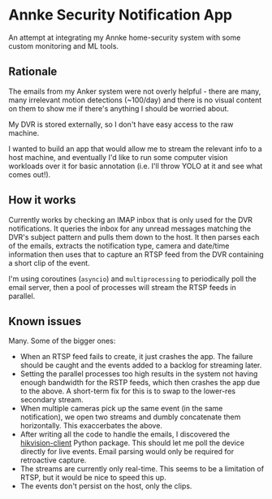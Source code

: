 # Annke Security Notification App

An attempt at integrating my Annke home-security system with some custom monitoring and ML tools.

## Rationale
The emails from my Anker system were not overly helpful - there are many, many irrelevant motion detections (~100/day) and there is no visual content on them to show me if there's anything I should be worried about.

My DVR is stored externally, so I don't have easy access to the raw machine.

I wanted to build an app that would allow me to stream the relevant info to a host machine, and eventually I'd like to run some computer vision workloads over it for basic annotation (i.e. I'll throw YOLO at it and see what comes out!).

## How it works
Currently works by checking an IMAP inbox that is only used for the DVR notifications. It queries the inbox for any unread messages matching the DVR's subject pattern and pulls them down to the host. It then parses each of the emails, extracts the notification type, camera and date/time information then uses that to capture an RTSP feed from the DVR containing a short clip of the event.

I'm using coroutines (`asyncio`) and `multiprocessing` to periodically poll the email server, then a pool of processes will stream the RTSP feeds in parallel.


## Known issues
Many. Some of the bigger ones:

* When an RTSP feed fails to create, it just crashes the app. The failure should be caught and the events added to a backlog for streaming later.
* Setting the parallel processes too high results in the system not having enough bandwidth for the RSTP feeds, which then crashes the app due to the above. A short-term fix for this is to swap to the lower-res secondary stream.
* When multiple cameras pick up the same event (in the same notification), we open two streams and dumbly concatenate them horizontally. This exaccerbates the above.
* After writing all the code to handle the emails, I discovered the [hikvision-client](https://github.com/MissiaL/hikvision-client/) Python package. This should let me poll the device directly for live events. Email parsing would only be required for retroactive capture.
* The streams are currently only real-time. This seems to be a limitation of RTSP, but it would be nice to speed this up.
* The events don't persist on the host, only the clips.
